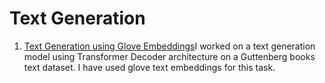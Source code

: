 # Text Generation

1. [Text Generation using Glove Embeddings](https://github.com/arunima2407/Text-Generation/blob/main/glove-embedding-text-gen.ipynb)I worked on a text generation model using Transformer Decoder architecture on a Guttenberg books text dataset. I have used glove text embeddings for this task.  
